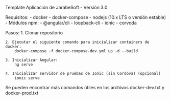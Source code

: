 Template Aplicación de JarabeSoft - Versión 3.0

Requisitos: 
    - docker
    - docker-compose
    - nodejs (10.x LTS o versión estable)
    - Módulos npm:
        - @angular/cli
        - loopback-cli
        - ionic
        - corvoda

Pasos:
    1. Clonar repositorio

    2. Ejecutar el siguiente comando para inicializar containers de docker:
        docker-compose -f docker-compose-dev.yml up -d --build
    
    3. Inicializar Angular: 
        ng serve

    4. Inicializar servidor de pruebas de Ionic (sin Cordova) (opcional)
        ionic serve

Se pueden encontrar más comandos útiles en los archivos docker-dev.txt y docker-prod.txt